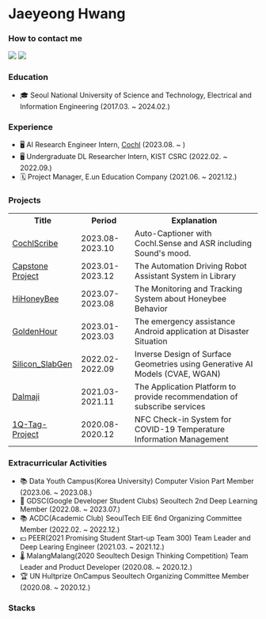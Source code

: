 # Jaeyeong Hwang

### How to contact me
<a href="https://www.linkedin.com/in/jwyeeh" target="_blank"><img src="https://img.shields.io/badge/JaeyeongHwang-0A66C2?style=flat-square&logo=linkedin&logoColor=white&link=https://www.linkedin.com/in/jwyeeh"/></a>
<a href="mailto:jwyeeh@gmail.com" target="_blank"><img src="https://img.shields.io/badge/JaeyeongHwang-EA4335?style=flat-square&logo=Gmail&logoColor=white&link=mailto:jwyeeh@gmail.com"/></a>

### Education
- 🎓 Seoul National University of Science and Technology, Electrical and Information Engineering (2017.03. ~ 2024.02.)

### Experience
- 🖥 AI Research Engineer Intern, [Cochl](@cochlearai) (2023.08. ~ )
- 🖥 Undergraduate DL Researcher Intern, KIST CSRC (2022.02. ~ 2022.09.)
- 🗓️ Project Manager, E.un Education Company (2021.06. ~ 2021.12.)

### Projects
<table>
    <tr>
        <th>Title</th>
        <th>Period</th>
        <th>Explanation</th>
    </tr>
    <tr>
        <td><A href="https://github.com/jwyeeh-dev/CochlScribe">CochlScribe</A></td>
        <td>2023.08-2023.10</td>
        <td>Auto-Captioner with Cochl.Sense and ASR including Sound's mood.</td>
    </tr>
    <tr>
        <td><A href="https://github.com/jwyeeh-dev/Capstone_libraryrobot">Capstone Project</A></td>
        <td>2023.01-2023.12</td>
        <td>The Automation Driving Robot Assistant System in Library</td>
    </tr>
    <tr>
        <td><A href="https://github.com/jwyeeh-dev/HiHoneyBee">HiHoneyBee</A></td>
        <td>2023.07-2023.08</td>
        <td>The Monitoring and Tracking System about Honeybee Behavior</td>
    </tr>
    <tr>
        <td><A href="https://github.com/jwyeeh-dev/GoldenHour_DL">GoldenHour</A></td>
        <td>2023.01-2023.03</td>
        <td>The emergency assistance Android application at Disaster Situation</td>
    </tr>
    <tr>
        <td><A href="https://github.com/jwyeeh-dev/Silicon_SlabGen">Silicon_SlabGen</A></td>
        <td>2022.02-2022.09</td>
        <td>Inverse Design of Surface Geometries using Generative AI Models (CVAE, WGAN)</td>
    </tr>
    <tr>
        <td><A href="https://github.com/jwyeeh-dev/Dalmaji_DL">Dalmaji</A></td>
        <td>2021.03-2021.11</td>
        <td>The Application Platform to provide recommendation of subscribe services</td>
    </tr>
        <tr>
        <td><A href="https://github.com/jwyeeh-dev/One-Q-Tag-Project">1Q-Tag-Project</A></td>
        <td>2020.08-2020.12</td>
        <td>NFC Check-in System for COVID-19 Temperature Information Management</td>
    </tr> 
  
</table>

### Extracurricular Activities
- 📚 Data Youth Campus(Korea University) Computer Vision Part Member (2023.06. ~ 2023.08.)
- 🧠 GDSC(Google Developer Student Clubs) Seoultech 2nd Deep Learning Member (2022.08. ~ 2023.07.)
- 📚 ACDC(Academic Club) SeoulTech EIE 6nd Organizing Committee Member (2022.02. ~ 2022.12.)
- 💵 PEER(2021 Promising Student Start-up Team 300) Team Leader and Deep Learing Engineer (2021.03. ~ 2021.12.)
- 🌡️ MalangMalang(2020 Seoultech Design Thinking Competition) Team Leader and Product Developer (2020.08. ~ 2020.12.)
- 🏆 UN Hultprize OnCampus Seoultech Organizing Committee Member (2020.08. ~ 2020.12.)

### Stacks




